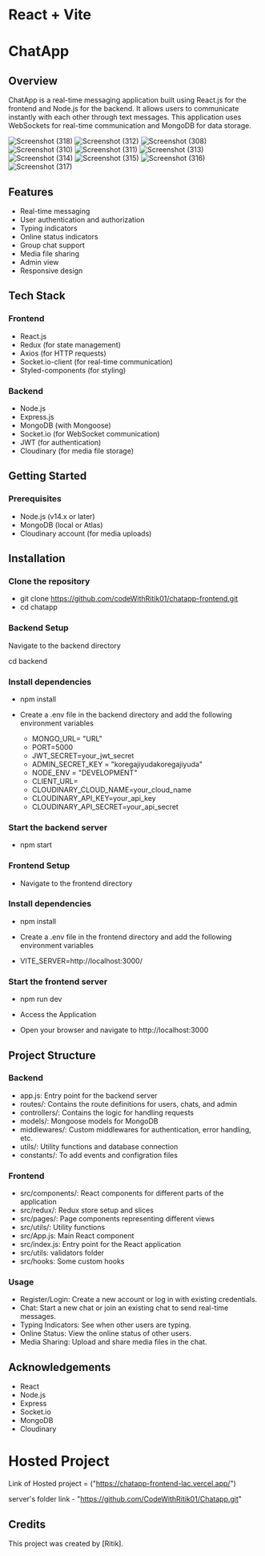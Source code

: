 # React + Vite

# ChatApp

## Overview
ChatApp is a real-time messaging application built using React.js for the frontend and Node.js for the backend. It allows users to communicate instantly with each other through text messages. This application uses WebSockets for real-time communication and MongoDB for data storage. 



![Screenshot (318)](https://github.com/CodeWithRitik01/chatapp-frontend/assets/141724500/bf43ceed-6e47-4aa1-b27c-07d4f2539c5d)
![Screenshot (312)](https://github.com/CodeWithRitik01/chatapp-frontend/assets/141724500/ebc93992-82e0-4882-851c-d124543e0859)
![Screenshot (308)](https://github.com/CodeWithRitik01/chatapp-frontend/assets/141724500/da1c8d16-fa7f-4517-8392-f6e13f155eaf)
![Screenshot (310)](https://github.com/CodeWithRitik01/chatapp-frontend/assets/141724500/9c5be414-c0a8-489b-97f2-eea2dd4edc70)
![Screenshot (311)](https://github.com/CodeWithRitik01/chatapp-frontend/assets/141724500/29a80b99-ac79-421b-a6e7-6f9c2e95f1dc)
![Screenshot (313)](https://github.com/CodeWithRitik01/chatapp-frontend/assets/141724500/5cd17160-b323-4aa7-acfb-8e68bf8a4f13)
![Screenshot (314)](https://github.com/CodeWithRitik01/chatapp-frontend/assets/141724500/a77825ce-de30-4635-a73c-d7f352b8f043)
![Screenshot (315)](https://github.com/CodeWithRitik01/chatapp-frontend/assets/141724500/ad913cb1-0266-441b-83b6-c109c516a9bd)
![Screenshot (316)](https://github.com/CodeWithRitik01/chatapp-frontend/assets/141724500/03726626-b2a7-4c03-a341-bf2fcc26fd50)
![Screenshot (317)](https://github.com/CodeWithRitik01/chatapp-frontend/assets/141724500/49d5d503-9912-4da4-aec2-f3bca1490c45)



## Features

* Real-time messaging
* User authentication and authorization
* Typing indicators
* Online status indicators
* Group chat support
* Media file sharing
* Admin view
* Responsive design

## Tech Stack

### Frontend

* React.js
* Redux (for state management)
* Axios (for HTTP requests)
* Socket.io-client (for real-time communication)
* Styled-components (for styling)
  
### Backend

* Node.js
* Express.js
* MongoDB (with Mongoose)
* Socket.io (for WebSocket communication)
* JWT (for authentication)
* Cloudinary (for media file storage)

## Getting Started
### Prerequisites
* Node.js (v14.x or later)
* MongoDB (local or Atlas)
* Cloudinary account (for media uploads)

## Installation
### Clone the repository

* git clone https://github.com/codeWithRitik01/chatapp-frontend.git
* cd chatapp


### Backend Setup

Navigate to the backend directory

cd backend

### Install dependencies

* npm install

* Create a .env file in the backend directory and add the following environment variables

    * MONGO_URL= "URL"
    * PORT=5000
    * JWT_SECRET=your_jwt_secret
    * ADMIN_SECRET_KEY = "koregajiyudakoregajiyuda"
    * NODE_ENV = "DEVELOPMENT"
    * CLIENT_URL=
    * CLOUDINARY_CLOUD_NAME=your_cloud_name
    * CLOUDINARY_API_KEY=your_api_key
    * CLOUDINARY_API_SECRET=your_api_secret


### Start the backend server

* npm start

### Frontend Setup

* Navigate to the frontend directory

### Install dependencies

* npm install

* Create a .env file in the frontend directory and add the following environment variables

* VITE_SERVER=http://localhost:3000/

### Start the frontend server

* npm run dev

* Access the Application

* Open your browser and navigate to http://localhost:3000

## Project Structure
### Backend
* app.js: Entry point for the backend server
* routes/: Contains the route definitions for users, chats, and admin
* controllers/: Contains the logic for handling requests
* models/: Mongoose models for MongoDB
* middlewares/: Custom middlewares for authentication, error handling, etc.
* utils/: Utility functions and database connection
* constants/: To add events and configration files


### Frontend
* src/components/: React components for different parts of the application
* src/redux/: Redux store setup and slices
* src/pages/: Page components representing different views
* src/utils/: Utility functions
* src/App.js: Main React component
* src/index.js: Entry point for the React application
* src/utils: validators folder
* src/hooks: Some custom hooks


### Usage
* Register/Login: Create a new account or log in with existing credentials.
* Chat: Start a new chat or join an existing chat to send real-time messages.
* Typing Indicators: See when other users are typing.
* Online Status: View the online status of other users.
* Media Sharing: Upload and share media files in the chat.


## Acknowledgements
* React
* Node.js
* Express
* Socket.io
* MongoDB
* Cloudinary

# Hosted Project
Link of Hosted project = ("https://chatapp-frontend-lac.vercel.app/")

server's folder link - "https://github.com/CodeWithRitik01/Chatapp.git"

## Credits

This project was created by [Ritik].
